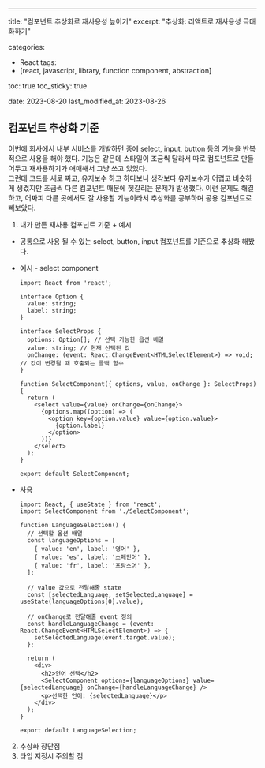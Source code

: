 ---
title: "컴포넌트 추상화로 재사용성 높이기"
excerpt: "추상화: 리액트로 재사용성 극대화하기"

categories:
  - React
tags:
  - [react, javascript, library, function component, abstraction]

toc: true
toc_sticky: true
 
date: 2023-08-20
last_modified_at: 2023-08-26


## 컴포넌트 추상화 기준
이번에 회사에서 내부 서비스를 개발하던 중에 select, input, button 등의 기능을 반복적으로 사용을 해야 했다. 기능은 같은데 스타일이 조금씩 달라서 따로 컴포넌트로 만들어두고 재사용하기가 애매해서 그냥 쓰고 있었다.     
그런데 코드를 새로 짜고, 유지보수 하고 하다보니 생각보다 유지보수가 어렵고 비슷하게 생겼지만 조금씩 다른 컴포넌트 때문에 헷갈리는 문제가 발생했다. 이런 문제도 해결하고, 어짜피 다른 곳에서도 잘 사용할 기능이라서 추상화를 공부하며 공용 컴포넌트로 빼보았다.

1. 내가 만든 재사용 컴포넌트 기준 + 예시
  - 공통으로 사용 될 수 있는 select, button, input 컴포넌트를 기준으로 추상화 해봤다.
  - 예시 - select component
    ```tsx
    import React from 'react';

    interface Option {
      value: string;
      label: string;
    }

    interface SelectProps {
      options: Option[]; // 선택 가능한 옵션 배열
      value: string; // 현재 선택된 값
      onChange: (event: React.ChangeEvent<HTMLSelectElement>) => void; // 값이 변경될 때 호출되는 콜백 함수
    }

    function SelectComponent({ options, value, onChange }: SelectProps) {
      return (
        <select value={value} onChange={onChange}>
          {options.map((option) => (
            <option key={option.value} value={option.value}>
              {option.label}
            </option>
          ))}
        </select>
      );
    }

    export default SelectComponent;
    ```

  - 사용
    ```tsx
    import React, { useState } from 'react';
    import SelectComponent from './SelectComponent';

    function LanguageSelection() {
      // 선택할 옵션 배열
      const languageOptions = [
        { value: 'en', label: '영어' },
        { value: 'es', label: '스페인어' },
        { value: 'fr', label: '프랑스어' },
      ];

      // value 값으로 전달해줄 state
      const [selectedLanguage, setSelectedLanguage] = useState(languageOptions[0].value);

      // onChange로 전달해줄 event 정의
      const handleLanguageChange = (event: React.ChangeEvent<HTMLSelectElement>) => {
        setSelectedLanguage(event.target.value);
      };

      return (
        <div>
          <h2>언어 선택</h2>
          <SelectComponent options={languageOptions} value={selectedLanguage} onChange={handleLanguageChange} />
          <p>선택한 언어: {selectedLanguage}</p>
        </div>
      );
    }

    export default LanguageSelection;
    ```

2. 추상화 장단점
3. 타입 지정시 주의할 점